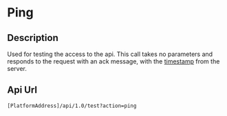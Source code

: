 # Ping

## Description

Used for testing the access to the api. This call takes no parameters and responds to the request with an ack message, with the [timestamp](../development-reference/timestamp-format.md) from the server.

## Api Url

`[PlatformAddress]/api/1.0/test?action=ping`

